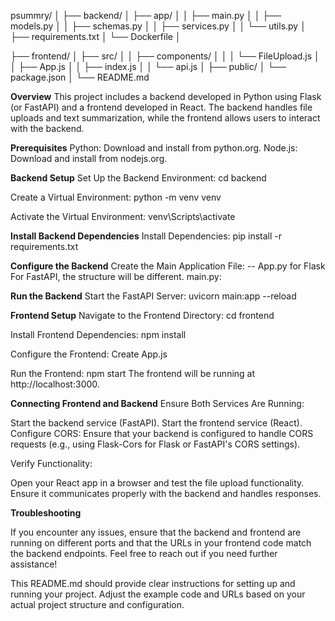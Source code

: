 psummry/
│
├── backend/
│   ├── app/
│   │   ├── main.py
│   │   ├── models.py
│   │   ├── schemas.py
│   │   ├── services.py
│   │   └── utils.py
│   ├── requirements.txt
│   └── Dockerfile
│


├── frontend/
│   ├── src/
│   │   ├── components/
│   │   │   └── FileUpload.js
│   │   ├── App.js
│   │   ├── index.js
│   │   └── api.js
│   ├── public/
│   └── package.json
│
└── README.md


**Overview**
This project includes a backend developed in Python using Flask (or FastAPI) and a frontend developed in React. The backend handles file uploads and text summarization, while the frontend allows users to interact with the backend.

**Prerequisites**
Python: Download and install from python.org.
Node.js: Download and install from nodejs.org.

**Backend Setup**
Set Up the Backend Environment:
cd backend

Create a Virtual Environment:
python -m venv venv

Activate the Virtual Environment:
venv\Scripts\activate

**Install Backend Dependencies**
Install Dependencies:
pip install -r requirements.txt

**Configure the Backend**
Create the Main Application File: -- App.py for Flask
For FastAPI, the structure will be different. main.py:

**Run the Backend**
Start the FastAPI Server:
uvicorn main:app --reload

**Frontend Setup**
Navigate to the Frontend Directory:
cd frontend

Install Frontend Dependencies:
npm install

Configure the Frontend:
Create App.js

Run the Frontend:
npm start
The frontend will be running at http://localhost:3000.

**Connecting Frontend and Backend**
Ensure Both Services Are Running:

Start the backend service (FastAPI).
Start the frontend service (React).
Configure CORS:
Ensure that your backend is configured to handle CORS requests (e.g., using Flask-Cors for Flask or FastAPI's CORS settings).

Verify Functionality:

Open your React app in a browser and test the file upload functionality. Ensure it communicates properly with the backend and handles responses.

**Troubleshooting**

If you encounter any issues, ensure that the backend and frontend are running on different ports and that the URLs in your frontend code match the backend endpoints.
Feel free to reach out if you need further assistance!

This README.md should provide clear instructions for setting up and running your project. Adjust the example code and URLs based on your actual project structure and configuration.

 
